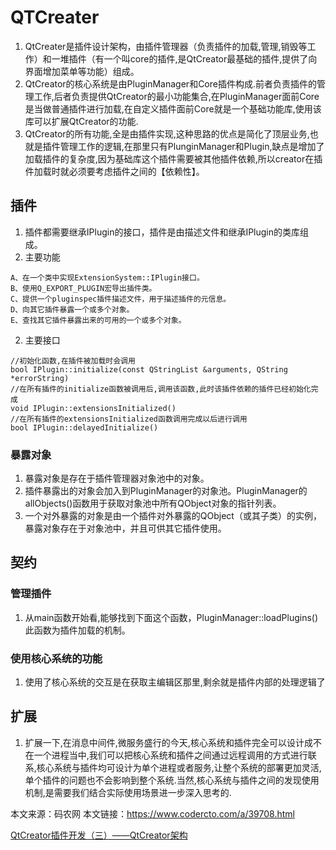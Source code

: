 # QTCreater


1. QtCreater是插件设计架构，由插件管理器（负责插件的加载,管理,销毁等工作）和一堆插件（有一个叫core的插件,是QtCreator最基础的插件,提供了向界面增加菜单等功能）组成。
2. QtCreator的核心系统是由PluginManager和Core插件构成.前者负责插件的管理工作,后者负责提供QtCreator的最小功能集合,在PluginManager面前Core是当做普通插件进行加载,在自定义插件面前Core就是一个基础功能库,使用该库可以扩展QtCreator的功能.
3. QtCreator的所有功能,全是由插件实现,这种思路的优点是简化了顶层业务,也就是插件管理工作的逻辑,在那里只有PlunginManager和Plugin,缺点是增加了加载插件的复杂度,因为基础库这个插件需要被其他插件依赖,所以creator在插件加载时就必须要考虑插件之间的【依赖性】。

## 插件

1. 插件都需要继承IPlugin的接口，插件是由描述文件和继承IPlugin的类库组成。
2. 主要功能

```
A、在一个类中实现ExtensionSystem::IPlugin接口。
B、使用Q_EXPORT_PLUGIN宏导出插件类。
C、提供一个pluginspec插件描述文件，用于描述插件的元信息。
D、向其它插件暴露一个或多个对象。
E、查找其它插件暴露出来的可用的一个或多个对象。
```

2. 主要接口

```
//初始化函数,在插件被加载时会调用 
bool IPlugin::initialize(const QStringList &arguments, QString *errorString) 
//在所有插件的initialize函数被调用后,调用该函数,此时该插件依赖的插件已经初始化完成 
void IPlugin::extensionsInitialized()
//在所有插件的extensionsInitialized函数调用完成以后进行调用 
bool IPlugin::delayedInitialize()
```

### 暴露对象

1. 暴露对象是存在于插件管理器对象池中的对象。
2. 插件暴露出的对象会加入到PluginManager的对象池。PluginManager的allObjects()函数用于获取对象池中所有QObject对象的指针列表。
3. 一个对外暴露的对象是由一个插件对外暴露的QObject（或其子类）的实例，暴露对象存在于对象池中，并且可供其它插件使用。

## 契约

### 管理插件

1. 从main函数开始看,能够找到下面这个函数，PluginManager::loadPlugins()此函数为插件加载的机制。

### 使用核心系统的功能

1. 使用了核心系统的交互是在获取主编辑区那里,剩余就是插件内部的处理逻辑了


## 扩展

1. 扩展一下,在消息中间件,微服务盛行的今天,核心系统和插件完全可以设计成不在一个进程当中,我们可以把核心系统和插件之间通过远程调用的方式进行联系,核心系统与插件均可设计为单个进程或者服务,让整个系统的部署更加灵活,单个插件的问题也不会影响到整个系统.当然,核心系统与插件之间的发现使用机制,是需要我们结合实际使用场景进一步深入思考的.

本文来源：码农网
本文链接：https://www.codercto.com/a/39708.html

[QtCreator插件开发（三）——QtCreator架构](https://blog.csdn.net/u014357799/article/details/109853619)
